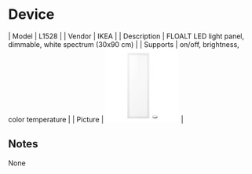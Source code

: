 
# Device

| Model | L1528  |
| Vendor  | IKEA  |
| Description | FLOALT LED light panel, dimmable, white spectrum (30x90 cm) |
| Supports | on/off, brightness, color temperature |
| Picture | ![../images/devices/L1528.jpg](../images/devices/L1528.jpg) |

## Notes

None
